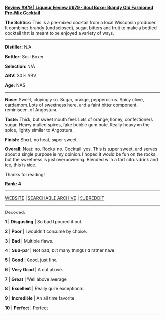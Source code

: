 
[**Review #979 | Liqueur Review #979 - Soul Boxer Brandy Old Fashioned Pre-Mix Cocktail**]( https://t8ke.review/review-979-soul-boxer-brandy-old-fashioned/)

**The Schtick:** This is a pre-mixed cocktail from a local Wisconsin producer. It combines brandy (undisclosed), sugar, bitters and fruit to make a bottled cocktail that is meant to be enjoyed a variety of ways. 

-----

**Distiller:** N/A

**Bottler:** Soul Boxer

**Selection:** N/A

**ABV:**  30% ABV

**Age:** NAS 

-----

**Nose:**  Sweet, cloyingly so. Sugar, orange, peppercorns. Spicy clove, cardamom. Lots of sweetness here, and a faint bitter component, reminiscent of Angostura.  

**Taste:** Thick, but sweet mouth feel. Lots of orange, honey, confectioners sugar. Heavy mulled spices, fake bubble gum note. Really heavy on the spice, lightly similar to Angostura. 

**Finish:** Short, no heat, super sweet. 

**Overall:** Neat: no. Rocks: no. Cocktail: yes. This is super sweet, and serves about a single purpose in my opinion. I hoped it would be fun on the rocks, but the sweetness is just overpowering. Blended with a tart citrus drink and ice, this is nice. 

Thanks for reading!

**Rank: 4**



-----

[WEBSITE](https://t8ke.review) | [SEARCHABLE ARCHIVE](https://t8ke.review/review-archive/) | [SUBREDDIT](https://reddit.com/r/t8kereviews)

-----

Decoded:

**1** | **Disgusting** | So bad I poured it out.

**2** | **Poor** | I wouldn't consume by choice.

**3** | **Bad** | Multiple flaws.

**4** | **Sub-par** | Not bad, but many things I'd rather have.

**5** | **Good** | Good, just fine.

**6** | **Very Good** | A cut above.

**7** | **Great** | Well above average

**8** | **Excellent** | Really quite exceptional.

**9** | **Incredible** | An all time favorite

**10** | **Perfect** | Perfect

----

